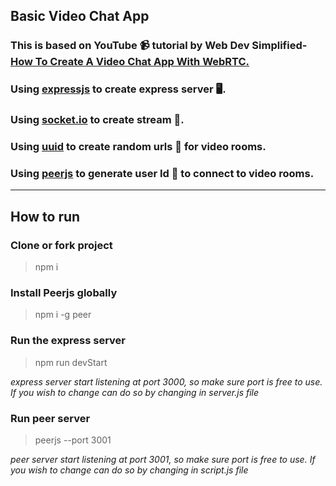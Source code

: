 ## Basic Video Chat App
### This is based on YouTube 📹 tutorial by **Web Dev Simplified**- [How To Create A Video Chat App With WebRTC.](https://www.youtube.com/watch?v=DvlyzDZDEq4)
### Using [expressjs](https://expressjs.com/) to create express server 🖥.
### Using [socket.io](https://socket.io/) to create stream 📶.
### Using [uuid](https://github.com/uuidjs/uuid/blob/HEAD/README_js.md) to create random urls 🔗 for video rooms.
### Using [peerjs](https://peerjs.com/) to generate user Id 👱 to connect to video rooms.

---
## How to run

### **Clone or fork project**
>npm i

### **Install Peerjs globally**
>npm i -g peer

### **Run the express server**
>npm run devStart

*express server start listening at port 3000, so make sure port is free to use. If you wish to change can do so by changing in server.js file*


### **Run peer server**
>peerjs --port 3001 

*peer server start listening at port 3001, so make sure port is free to use. If you wish to change can do so by changing in script.js file*
